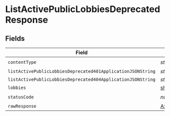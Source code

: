 # ListActivePublicLobbiesDeprecatedResponse


## Fields

| Field                                                       | Type                                                        | Required                                                    | Description                                                 |
| ----------------------------------------------------------- | ----------------------------------------------------------- | ----------------------------------------------------------- | ----------------------------------------------------------- |
| `contentType`                                               | *string*                                                    | :heavy_check_mark:                                          | N/A                                                         |
| `listActivePublicLobbiesDeprecated401ApplicationJSONString` | *string*                                                    | :heavy_minus_sign:                                          | N/A                                                         |
| `listActivePublicLobbiesDeprecated404ApplicationJSONString` | *string*                                                    | :heavy_minus_sign:                                          | N/A                                                         |
| `lobbies`                                                   | [shared.Lobby](../../models/shared/lobby.md)[]              | :heavy_minus_sign:                                          | Ok                                                          |
| `statusCode`                                                | *number*                                                    | :heavy_check_mark:                                          | N/A                                                         |
| `rawResponse`                                               | [AxiosResponse>](https://axios-http.com/docs/res_schema)    | :heavy_minus_sign:                                          | N/A                                                         |